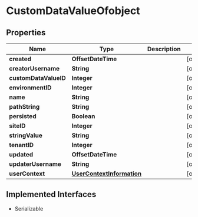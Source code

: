 

# CustomDataValueOfobject


## Properties

| Name | Type | Description | Notes |
|------------ | ------------- | ------------- | -------------|
|**created** | **OffsetDateTime** |  |  [optional] |
|**creatorUsername** | **String** |  |  [optional] |
|**customDataValueID** | **Integer** |  |  [optional] |
|**environmentID** | **Integer** |  |  [optional] |
|**name** | **String** |  |  [optional] |
|**pathString** | **String** |  |  [optional] |
|**persisted** | **Boolean** |  |  [optional] |
|**siteID** | **Integer** |  |  [optional] |
|**stringValue** | **String** |  |  [optional] |
|**tenantID** | **Integer** |  |  [optional] |
|**updated** | **OffsetDateTime** |  |  [optional] |
|**updaterUsername** | **String** |  |  [optional] |
|**userContext** | [**UserContextInformation**](UserContextInformation.md) |  |  [optional] |


## Implemented Interfaces

* Serializable


